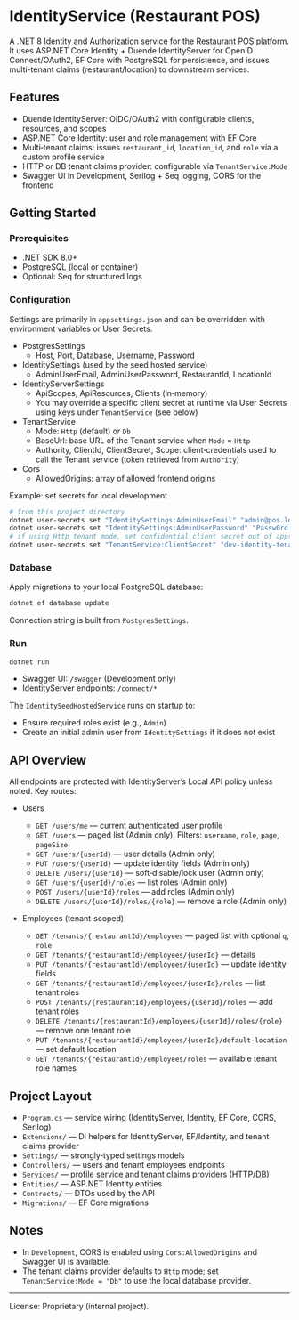 # IdentityService (Restaurant POS)

A .NET 8 Identity and Authorization service for the Restaurant POS platform. It uses ASP.NET Core Identity + Duende IdentityServer for OpenID Connect/OAuth2, EF Core with PostgreSQL for persistence, and issues multi-tenant claims (restaurant/location) to downstream services.

## Features
- Duende IdentityServer: OIDC/OAuth2 with configurable clients, resources, and scopes
- ASP.NET Core Identity: user and role management with EF Core
- Multi‑tenant claims: issues `restaurant_id`, `location_id`, and `role` via a custom profile service
- HTTP or DB tenant claims provider: configurable via `TenantService:Mode`
- Swagger UI in Development, Serilog + Seq logging, CORS for the frontend

## Getting Started

### Prerequisites
- .NET SDK 8.0+
- PostgreSQL (local or container)
- Optional: Seq for structured logs

### Configuration
Settings are primarily in `appsettings.json` and can be overridden with environment variables or User Secrets.

- PostgresSettings
  - Host, Port, Database, Username, Password
- IdentitySettings (used by the seed hosted service)
  - AdminUserEmail, AdminUserPassword, RestaurantId, LocationId
- IdentityServerSettings
  - ApiScopes, ApiResources, Clients (in‑memory)
  - You may override a specific client secret at runtime via User Secrets using keys under `TenantService` (see below)
- TenantService
  - Mode: `Http` (default) or `Db`
  - BaseUrl: base URL of the Tenant service when `Mode` = `Http`
  - Authority, ClientId, ClientSecret, Scope: client‑credentials used to call the Tenant service (token retrieved from `Authority`)
- Cors
  - AllowedOrigins: array of allowed frontend origins

Example: set secrets for local development
```bash
# from this project directory
dotnet user-secrets set "IdentitySettings:AdminUserEmail" "admin@pos.local"
dotnet user-secrets set "IdentitySettings:AdminUserPassword" "Passw0rd!"
# if using Http tenant mode, set confidential client secret out of appsettings
dotnet user-secrets set "TenantService:ClientSecret" "dev-identity-tenant-secret"
```



### Database
Apply migrations to your local PostgreSQL database:
```bash
dotnet ef database update
```
Connection string is built from `PostgresSettings`.

### Run
```bash
dotnet run
```
- Swagger UI: `/swagger` (Development only)
- IdentityServer endpoints: `/connect/*`

The `IdentitySeedHostedService` runs on startup to:
- Ensure required roles exist (e.g., `Admin`)
- Create an initial admin user from `IdentitySettings` if it does not exist

## API Overview

All endpoints are protected with IdentityServer’s Local API policy unless noted. Key routes:

- Users
  - `GET /users/me` — current authenticated user profile
  - `GET /users` — paged list (Admin only). Filters: `username`, `role`, `page`, `pageSize`
  - `GET /users/{userId}` — user details (Admin only)
  - `PUT /users/{userId}` — update identity fields (Admin only)
  - `DELETE /users/{userId}` — soft‑disable/lock user (Admin only)
  - `GET /users/{userId}/roles` — list roles (Admin only)
  - `POST /users/{userId}/roles` — add roles (Admin only)
  - `DELETE /users/{userId}/roles/{role}` — remove a role (Admin only)

- Employees (tenant‑scoped)
  - `GET /tenants/{restaurantId}/employees` — paged list with optional `q`, `role`
  - `GET /tenants/{restaurantId}/employees/{userId}` — details
  - `PUT /tenants/{restaurantId}/employees/{userId}` — update identity fields
  - `GET /tenants/{restaurantId}/employees/{userId}/roles` — list tenant roles
  - `POST /tenants/{restaurantId}/employees/{userId}/roles` — add tenant roles
  - `DELETE /tenants/{restaurantId}/employees/{userId}/roles/{role}` — remove one tenant role
  - `PUT /tenants/{restaurantId}/employees/{userId}/default-location` — set default location
  - `GET /tenants/{restaurantId}/employees/roles` — available tenant role names

## Project Layout
- `Program.cs` — service wiring (IdentityServer, Identity, EF Core, CORS, Serilog)
- `Extensions/` — DI helpers for IdentityServer, EF/Identity, and tenant claims provider
- `Settings/` — strongly‑typed settings models
- `Controllers/` — users and tenant employees endpoints
- `Services/` — profile service and tenant claims providers (HTTP/DB)
- `Entities/` — ASP.NET Identity entities
- `Contracts/` — DTOs used by the API
- `Migrations/` — EF Core migrations

## Notes
- In `Development`, CORS is enabled using `Cors:AllowedOrigins` and Swagger UI is available.
- The tenant claims provider defaults to `Http` mode; set `TenantService:Mode = "Db"` to use the local database provider.

---

License: Proprietary (internal project). 
